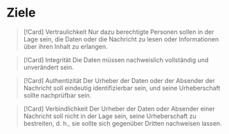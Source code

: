 # Ziele
>[!Card] Vertraulichkeit
>Nur dazu berechtigte Personen sollen in der Lage sein, die Daten oder die Nachricht zu lesen oder Informationen über ihren Inhalt zu erlangen.
<!--SR:!2025-07-26,17,250-->

>[!Card] Integrität
>Die Daten müssen nachweislich vollständig und unverändert sein.
<!--SR:!2025-07-21,9,230-->

>[!Card] Authentizität
>Der Urheber der Daten oder der Absender der Nachricht soll eindeutig identifizierbar sein, und seine Urheberschaft sollte nachprüfbar sein.
<!--SR:!2025-07-21,12,290-->

>[!Card] Verbindlichkeit
> Der Urheber der Daten oder Absender einer Nachricht soll nicht in der Lage sein, seine Urheberschaft zu bestreiten, d. h., sie sollte sich gegenüber Dritten nachweisen lassen.
<!--SR:!2025-08-13,33,270-->
